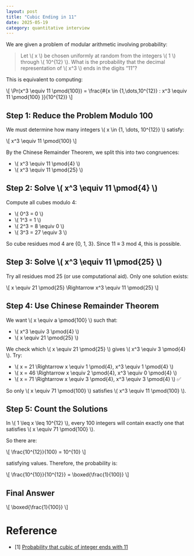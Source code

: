 ```yaml
---
layout: post
title: "Cubic Ending in 11"
date: 2025-05-19
category: quantitative interview
---
```


We are given a problem of modular arithmetic involving probability:

> Let \\( x \\) be chosen uniformly at random from the integers \\( 1 \\) through \\( 10^{12} \\). What is the probability that the decimal representation of \\( x^3 \\) ends in the digits “11”?

This is equivalent to computing:

\\[
\Pr(x^3 \equiv 11 \pmod{100}) = \frac{\#\{x \in \{1,\dots,10^{12}\} : x^3 \equiv 11 \pmod{100} \}}{10^{12}}
\\]

## Step 1: Reduce the Problem Modulo 100

We must determine how many integers \\( x \in \{1, \dots, 10^{12}\} \\) satisfy:

\\[
x^3 \equiv 11 \pmod{100}
\\]

By the Chinese Remainder Theorem, we split this into two congruences:

- \\( x^3 \equiv 11 \pmod{4} \\)
- \\( x^3 \equiv 11 \pmod{25} \\)

## Step 2: Solve \\( x^3 \equiv 11 \pmod{4} \\)

Compute all cubes modulo 4:

- \\( 0^3 = 0 \\)
- \\( 1^3 = 1 \\)
- \\( 2^3 = 8 \equiv 0 \\)
- \\( 3^3 = 27 \equiv 3 \\)

So cube residues mod 4 are {0, 1, 3}. Since 11 ≡ 3 mod 4, this is possible.

## Step 3: Solve \\( x^3 \equiv 11 \pmod{25} \\)

Try all residues mod 25 (or use computational aid). Only one solution exists:

\\[
x \equiv 21 \pmod{25} \Rightarrow x^3 \equiv 11 \pmod{25}
\\]

## Step 4: Use Chinese Remainder Theorem

We want \\( x \equiv a \pmod{100} \\) such that:

- \\( x^3 \equiv 3 \pmod{4} \\)
- \\( x \equiv 21 \pmod{25} \\)

We check which \\( x \equiv 21 \pmod{25} \\) gives \\( x^3 \equiv 3 \pmod{4} \\). Try:

- \\( x = 21 \\Rightarrow x \equiv 1 \pmod{4}, x^3 \equiv 1 \pmod{4} \\)
- \\( x = 46 \\Rightarrow x \equiv 2 \pmod{4}, x^3 \equiv 0 \pmod{4} \\)
- \\( x = 71 \\Rightarrow x \equiv 3 \pmod{4}, x^3 \equiv 3 \pmod{4} \\) ✅

So only \\( x \equiv 71 \pmod{100} \\) satisfies \\( x^3 \equiv 11 \pmod{100} \\).

## Step 5: Count the Solutions

In \\( 1 \leq x \leq 10^{12} \\), every 100 integers will contain exactly one that satisfies \\( x \equiv 71 \pmod{100} \\).

So there are:

\\[
\frac{10^{12}}{100} = 10^{10}
\\]

satisfying values. Therefore, the probability is:

\\[
\frac{10^{10}}{10^{12}} = \boxed{\frac{1}{100}}
\\]

## Final Answer

\\[
\boxed{\frac{1}{100}}
\\]

# Reference

* [1] [Probability that cubic of integer ends with 11](https://math.stackexchange.com/questions/3988843/probability-that-cubic-of-integer-ends-with-11)
